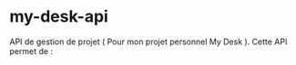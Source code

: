 # my-desk-api
API de gestion de projet ( Pour mon projet personnel My Desk ). Cette API permet de :
